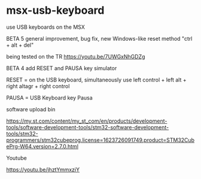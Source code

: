 # msx-usb-keyboard
use USB keyboards on the MSX


BETA 5
general improvement, bug fix, new Windows-like reset method "ctrl + alt + del"

being tested on the TR
https://youtu.be/7UWGxNhGDZg

BETA 4
add RESET and PAUSA key simulator

RESET = on the USB keyboard, simultaneously use left control + left alt + right altagr + right control

PAUSA = USB Keyboard key Pausa

software upload bin

https://my.st.com/content/my_st_com/en/products/development-tools/software-development-tools/stm32-software-development-tools/stm32-programmers/stm32cubeprog.license=1623726091749.product=STM32CubePrg-W64.version=2.7.0.html

Youtube

https://youtu.be/jhztYmmxziY
